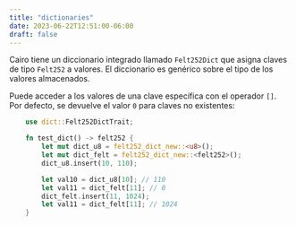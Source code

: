 ```yaml
---
title: "dictionaries"
date: 2023-06-22T12:51:00-06:00
draft: false
---
```


Cairo tiene un diccionario integrado llamado `Felt252Dict` que asigna claves de tipo `Felt252` a valores. El diccionario es genérico sobre el tipo de los valores almacenados.  

Puede acceder a los valores de una clave específica con el operador `[]`.
Por defecto, se devuelve el valor `0` para claves no existentes:

```rust {.codebox}
    use dict::Felt252DictTrait;

    fn test_dict() -> felt252 {
        let mut dict_u8 = felt252_dict_new::<u8>();
        let mut dict_felt = felt252_dict_new::<felt252>();
        dict_u8.insert(10, 110);

        let val10 = dict_u8[10]; // 110
        let val11 = dict_felt[11]; // 0
        dict_felt.insert(11, 1024);
        let val11 = dict_felt[11]; // 1024
    }
```
